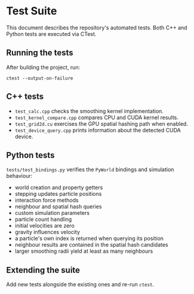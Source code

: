 # Test Suite

This document describes the repository's automated tests. Both C++ and Python tests are executed via CTest.

## Running the tests
After building the project, run:

```console
ctest --output-on-failure
```

## C++ tests
- `test_calc.cpp` checks the smoothing kernel implementation.
- `test_kernel_compare.cpp` compares CPU and CUDA kernel results.
- `test_grid2d.cu` exercises the GPU spatial hashing path when enabled.
- `test_device_query.cpp` prints information about the detected CUDA device.

## Python tests
`tests/test_bindings.py` verifies the `PyWorld` bindings and simulation behaviour:
- world creation and property getters
- stepping updates particle positions
- interaction force methods
- neighbour and spatial hash queries
- custom simulation parameters
- particle count handling
- initial velocities are zero
- gravity influences velocity
- a particle's own index is returned when querying its position
- neighbour results are contained in the spatial hash candidates
- larger smoothing radii yield at least as many neighbours

## Extending the suite
Add new tests alongside the existing ones and re-run `ctest`.
